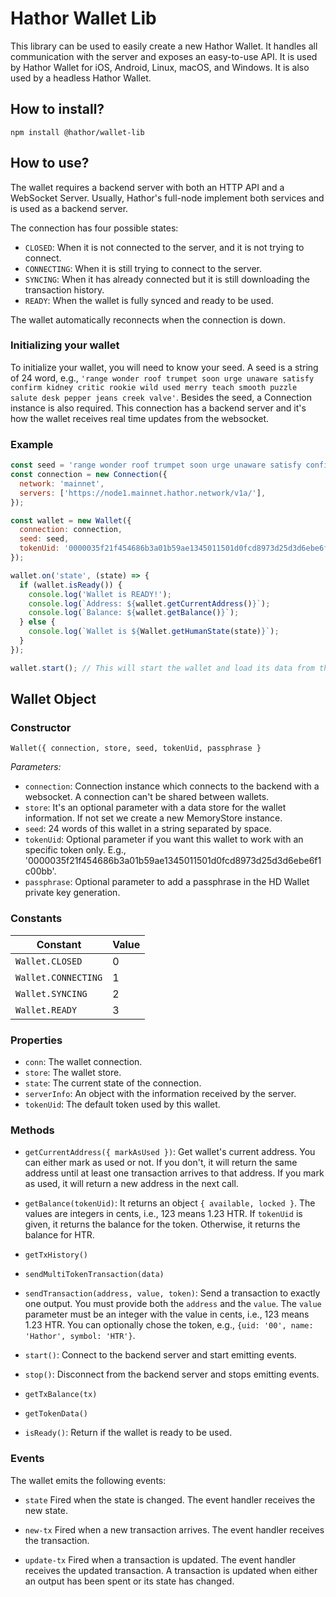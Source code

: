 # Hathor Wallet Lib

This library can be used to easily create a new Hathor Wallet. It handles all communication with the server and exposes an easy-to-use API. It is used by Hathor Wallet for iOS, Android, Linux, macOS, and Windows. It is also used by a headless Hathor Wallet.

## How to install?

`npm install @hathor/wallet-lib`

## How to use?

The wallet requires a backend server with both an HTTP API and a WebSocket Server. Usually, Hathor's full-node implement both services and is used as a backend server.

The connection has four possible states:

- `CLOSED`: When it is not connected to the server, and it is not trying to connect.
- `CONNECTING`: When it is still trying to connect to the server.
- `SYNCING`: When it has already connected but it is still downloading the transaction history.
- `READY`: When the wallet is fully synced and ready to be used.

The wallet automatically reconnects when the connection is down.

### Initializing your wallet

To initialize your wallet, you will need to know your seed. A seed is a string of 24 word, e.g., `'range wonder roof trumpet soon urge unaware satisfy confirm kidney critic rookie wild used merry teach smooth puzzle salute desk pepper jeans creek valve'`.
Besides the seed, a Connection instance is also required. This connection has a backend server and it's how the wallet receives real time updates from the websocket.

### Example

```js
const seed = 'range wonder roof trumpet soon urge unaware satisfy confirm kidney critic rookie wild used merry teach smooth puzzle salute desk pepper jeans creek valve';
const connection = new Connection({
  network: 'mainnet',
  servers: ['https://node1.mainnet.hathor.network/v1a/'],
});

const wallet = new Wallet({
  connection: connection,
  seed: seed,
  tokenUid: '0000035f21f454686b3a01b59ae1345011501d0fcd8973d25d3d6ebe6f1c00bb',
});

wallet.on('state', (state) => {
  if (wallet.isReady()) {
    console.log('Wallet is READY!');
    console.log(`Address: ${wallet.getCurrentAddress()}`);
    console.log(`Balance: ${wallet.getBalance()}`);
  } else {
    console.log(`Wallet is ${Wallet.getHumanState(state)}`);
  }
});

wallet.start(); // This will start the wallet and load its data from the server
```

## Wallet Object

### Constructor

`Wallet({ connection, store, seed, tokenUid, passphrase }`

*Parameters:*

- `connection`: Connection instance which connects to the backend with a websocket. A connection can't be shared between wallets.
- `store`: It's an optional parameter with a data store for the wallet information. If not set we create a new MemoryStore instance.
- `seed`: 24 words of this wallet in a string separated by space.
- `tokenUid`: Optional parameter if you want this wallet to work with an specific token only. E.g., '0000035f21f454686b3a01b59ae1345011501d0fcd8973d25d3d6ebe6f1c00bb'.
- `passphrase`: Optional parameter to add a passphrase in the HD Wallet private key generation.

### Constants

| Constant            | Value |
|---------------------|-------|
| `Wallet.CLOSED`     |     0 |
| `Wallet.CONNECTING` |     1 |
| `Wallet.SYNCING`    |     2 |
| `Wallet.READY`      |     3 |

### Properties

- `conn`: The wallet connection.
- `store`: The wallet store.
- `state`: The current state of the connection.
- `serverInfo`: An object with the information received by the server.
- `tokenUid`: The default token used by this wallet.

### Methods

- `getCurrentAddress({ markAsUsed })`: Get wallet's current address. You can either mark as used or not. If you don't, it will return the same address until at least one transaction arrives to that address. If you mark as used, it will return a new address in the next call.

- `getBalance(tokenUid)`: It returns an object `{ available, locked }`. The values are integers in cents, i.e., 123 means 1.23 HTR. If `tokenUid` is given, it returns the balance for the token. Otherwise, it returns the balance for HTR.

- `getTxHistory()`

- `sendMultiTokenTransaction(data)`

- `sendTransaction(address, value, token)`: Send a transaction to exactly one output. You must provide both the `address` and the `value`. The `value` parameter must be an integer with the value in cents, i.e., 123 means 1.23 HTR. You can optionally chose the token, e.g., `{uid: '00', name: 'Hathor', symbol: 'HTR'}`.

- `start()`: Connect to the backend server and start emitting events.

- `stop()`: Disconnect from the backend server and stops emitting events.

- `getTxBalance(tx)`

- `getTokenData()`

- `isReady()`: Return if the wallet is ready to be used.


### Events

The wallet emits the following events:

- `state`
  Fired when the state is changed. The event handler receives the new state.

- `new-tx`
  Fired when a new transaction arrives. The event handler receives the transaction.

- `update-tx`
  Fired when a transaction is updated. The event handler receives the updated transaction. A transaction is updated when either an output has been spent or its state has changed.
